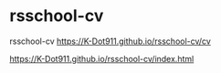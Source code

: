 # rsschool-cv
rsschool-cv
https://K-Dot911.github.io/rsschool-cv/cv


https://K-Dot911.github.io/rsschool-cv/index.html
